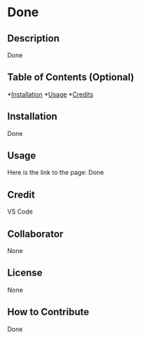 # Done

  ## Description
  
  Done

  ## Table of Contents (Optional)

  *[Installation](#installation)
  *[Usage](#usage)
  *[Credits](#credits)

  ## Installation

  Done

  ## Usage

  Here is the link to the page: Done

  ## Credit

  VS Code

  ## Collaborator

  None

  ## License

  None

  ## How to Contribute

  Done
  
